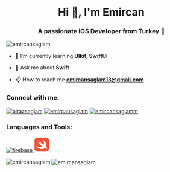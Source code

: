 <h1 align="center">Hi 👋, I'm Emircan</h1>
<h3 align="center">A passionate iOS Developer from Turkey </h3>

<p align="left"> <img src="https://komarev.com/ghpvc/?username=emircansaglam&label=Profile%20views&color=0e75b6&style=flat" alt="emircansaglam" /> </p>

- 🌱 I’m currently learning **UIkit, SwiftUI**

- 💬 Ask me about **Swift**

- 📫 How to reach me **emircansaglam13@gmail.com**

<h3 align="left">Connect with me:</h3>
<p align="left">
<a href="https://twitter.com/birazsaglam" target="blank"><img align="center" src="https://raw.githubusercontent.com/rahuldkjain/github-profile-readme-generator/master/src/images/icons/Social/twitter.svg" alt="birazsaglam" height="30" width="40" /></a>
<a href="https://linkedin.com/in/emircansaglam" target="blank"><img align="center" src="https://raw.githubusercontent.com/rahuldkjain/github-profile-readme-generator/master/src/images/icons/Social/linked-in-alt.svg" alt="emircansaglam" height="30" width="40" /></a>
<a href="https://instagram.com/emircansaglamm" target="blank"><img align="center" src="https://raw.githubusercontent.com/rahuldkjain/github-profile-readme-generator/master/src/images/icons/Social/instagram.svg" alt="emircansaglamm" height="30" width="40" /></a>
</p>

<h3 align="left">Languages and Tools:</h3>
<p align="left"> <a href="https://firebase.google.com/" target="_blank" rel="noreferrer"> <img src="https://www.vectorlogo.zone/logos/firebase/firebase-icon.svg" alt="firebase" width="40" height="40"/> </a> <a href="https://developer.apple.com/swift/" target="_blank" rel="noreferrer"> <img src="https://raw.githubusercontent.com/devicons/devicon/master/icons/swift/swift-original.svg" alt="swift" width="40" height="40"/> </a> </p>

<p><img align="left" src="https://github-readme-stats.vercel.app/api/top-langs?username=emircansaglam&show_icons=true&locale=en&layout=compact" alt="emircansaglam" /></p>

<p>&nbsp;<img align="center" src="https://github-readme-stats.vercel.app/api?username=emircansaglam&show_icons=true&locale=en" alt="emircansaglam" /></p>
